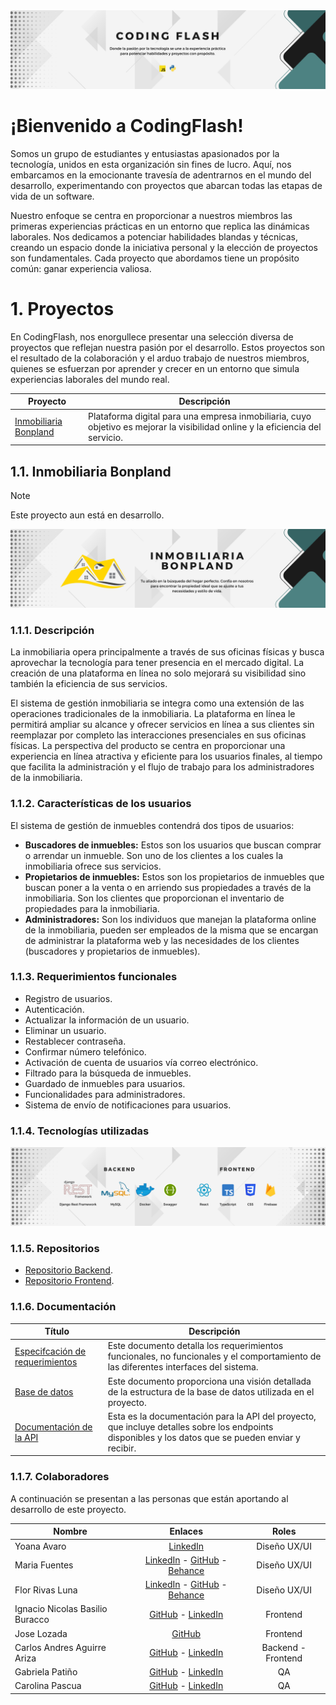 <div>
    <a href="">
        <img src="/images/CodingFlashBanner.png">
    </a>
</div>

# ¡Bienvenido a CodingFlash!

Somos un grupo de estudiantes y entusiastas apasionados por la tecnología, unidos en esta organización sin fines de lucro. Aquí, nos embarcamos en la emocionante travesía de adentrarnos en el mundo del desarrollo, experimentando con proyectos que abarcan todas las etapas de vida de un software.

Nuestro enfoque se centra en proporcionar a nuestros miembros las primeras experiencias prácticas en un entorno que replica las dinámicas laborales. Nos dedicamos a potenciar habilidades blandas y técnicas, creando un espacio donde la iniciativa personal y la elección de proyectos son fundamentales. Cada proyecto que abordamos tiene un propósito común: ganar experiencia valiosa.

# 1. Proyectos
En CodingFlash, nos enorgullece presentar una selección diversa de proyectos que reflejan nuestra pasión por el desarrollo. Estos proyectos son el resultado de la colaboración y el arduo trabajo de nuestros miembros, quienes se esfuerzan por aprender y crecer en un entorno que simula experiencias laborales del mundo real.

| Proyecto  | Descripción | 
|-----------|----------|
| [Inmobiliaria Bonpland](#11-inmobiliaria-bonpland) | Plataforma digital para una empresa inmobiliaria, cuyo objetivo es mejorar la visibilidad online y la eficiencia del servicio. |

## 1.1. Inmobiliaria Bonpland
> [!NOTE]
> Este proyecto aun está en desarrollo.

<div>
    <a href="https://dev-inmobiliaria.netlify.app">
        <img src="/images/InmobiliariaBonplandBanner.png">
    </a>
</div>

### 1.1.1. Descripción
La inmobiliaria opera principalmente a través de sus oficinas físicas y busca aprovechar la tecnología para tener presencia en el mercado digital. La creación de una plataforma en línea no solo mejorará su visibilidad sino también la eficiencia de sus servicios.

El sistema de gestión inmobiliaria se integra como una extensión de las operaciones tradicionales de la inmobiliaria. La plataforma en línea le permitirá ampliar su alcance y ofrecer servicios en línea a sus clientes sin reemplazar por completo las interacciones presenciales en sus oficinas físicas. La perspectiva del producto se centra en proporcionar una experiencia en línea atractiva y eficiente para los usuarios finales, al tiempo que facilita la administración y el flujo de trabajo para los administradores de la inmobiliaria.

### 1.1.2. Características de los usuarios
El sistema de gestión de inmuebles contendrá dos tipos de usuarios:

- **Buscadores de inmuebles:** Estos son los usuarios que buscan comprar o arrendar un inmueble. Son uno de los clientes a los cuales la inmobiliaria ofrece sus servicios.
- **Propietarios de inmuebles:** Estos son los propietarios de inmuebles que buscan poner a la venta o en arriendo sus propiedades a través de la inmobiliaria. Son los clientes que proporcionan el inventario de propiedades para la inmobiliaria.
- **Administradores:** Son los individuos que manejan la plataforma online de la inmobiliaria, pueden ser empleados de la misma que se encargan de administrar la plataforma web y las necesidades de los clientes (buscadores y propietarios de inmuebles).

### 1.1.3. Requerimientos funcionales
- Registro de usuarios.
- Autenticación.
- Actualizar la información de un usuario.
- Eliminar un usuario.
- Restablecer contraseña.
- Confirmar número telefónico.
- Activación de cuenta de usuarios vía correo electrónico.
- Filtrado para la búsqueda de inmuebles.
- Guardado de inmuebles para usuarios.
- Funcionalidades para administradores.
- Sistema de envío de notificaciones para usuarios.

### 1.1.4. Tecnologías utilizadas
<div>
    <img src="/images/TechnologiesIB.png">
</div>

### 1.1.5. Repositorios
- [Repositorio Backend](https://github.com/CodingFlashOR/backend-inmobiliaria).
- [Repositorio Frontend](https://github.com/CodingFlashOR/frontend-inmobiliaria/tree/dev).

### 1.1.6. Documentación
| Título | Descripción | 
|----------|----------|
| [Especifcación de requerimientos](https://drive.google.com/file/d/1rHrYdVJ7h1wPVbSSrLhgfYliH-DhmyL-/view?usp=drive_link) | Este documento detalla los requerimientos funcionales, no funcionales y el comportamiento de las diferentes interfaces del sistema. |
| [Base de datos]()   | Este documento proporciona una visión detallada de la estructura de la base de datos utilizada en el proyecto. |
| [Documentación de la API](https://carlosandresaguirreariza.pythonanywhere.com/) | Esta es la documentación para la API del proyecto, que incluye detalles sobre los endpoints disponibles y los datos que se pueden enviar y recibir. |

### 1.1.7. Colaboradores
A continuación se presentan a las personas que están aportando al desarrollo de este proyecto.

| Nombre | Enlaces | Roles | 
|----------|:--------:|:--------:|
| Yoana Avaro | [LinkedIn](https://www.linkedin.com/in/yoana-avaro/) | Diseño UX/UI |
| Maria Fuentes | [LinkedIn](https://www.linkedin.com/in/maria-fuentes-112920256/) - [GitHub](https://github.com/Mmff07) - [Behance](https://www.behance.net/mariafuentes22) | Diseño UX/UI |
| Flor Rivas Luna | [LinkedIn](https://www.linkedin.com/in/floridesign/) - [GitHub](https://github.com/FlorRivas) - [Behance](https://www.behance.net/floridesign) | Diseño UX/UI |
| Ignacio Nicolas Basilio Buracco | [GitHub](https://github.com/NachoBasilio) - [LinkedIn](https://www.linkedin.com/in/ignacio-nicolas-basilio-buracco/) | Frontend |
| Jose Lozada | [GitHub](https://github.com/lozada07) | Frontend |
| Carlos Andres Aguirre Ariza | [GitHub](https://github.com/The-Asintota) - [LinkedIn](https://www.linkedin.com/in/carlosaguirredev/) | Backend - Frontend |
| Gabriela Patiño | [GitHub](https://github.com/Gabyp05) - [LinkedIn](https://www.linkedin.com/in/gabyp05/) | QA |
| Carolina Pascua | [GitHub](https://github.com/CarolinaPascua) - [LinkedIn](https://www.linkedin.com/in/carolinalidiapascua/) | QA |